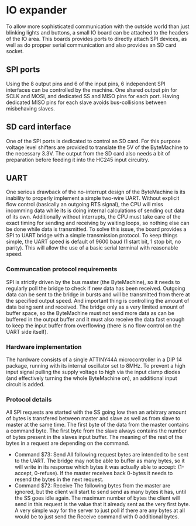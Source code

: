 # IO expander

To allow more sophisticated communication with the outside world than just blinking lights and buttons, 
a small IO board can be attached to the headers of the IO area. This boards provides ports to directly
attach SPI devices, as well as do propper serial communication and also provides an SD card socket.

## SPI ports

Using the 8 output pins and 6 of the input pins, 6 independent SPI interfaces can be controlled by the 
machine. One shared output pin for SCLK and MOSI, and dedicated SS and MISO pins for each port.
Having dedicated MISO pins for each slave avoids bus-collisions between misbehaving slaves. 

## SD card interface

One of the SPI ports is dedicated to control an SD card. For this purpose voltage level shifters are
provided to translate the 5V of the ByteMachine to the necessary 3.3V.
The output from the SD card also needs a bit of preparation before feeding it into 
the HC245 input circuitry.

## UART

One serious drawback of the no-interrupt design of the ByteMachine is its inability
to properly implement a simple two-wire UART. Without explicit flow control (basically
an outgoing RTS signal), the CPU will miss incomming data while its is doing
internal calculations of sending out data of its own. 
Additionally without interrupts, the CPU must take care of the exact timing for
sending and receiving by waiting loops, so nothing else can be done while
data is transmitted.
To solve this issue, the board provides a SPI to UART bridge with a simple 
transmission protocol. To keep things simple, the UART speed is default of
9600 baud (1 start bit, 1 stop bit, no parity). This will allow the use of a basic 
serial terminal with reasonable speed.

### Communcation protocol requirements

SPI is strictly driven by the bus master (the ByteMachine), so it needs to regularly
poll the bridge to check if new data has been received.
Outgoing data can be sent to the bridge in bursts and will be transmitted from there
at the specified output speed.
And important thing is controlling the amount of data being sent and received. The bridge only
as a very limited amount of buffer space, so the ByteMachine must not send more data as can be
buffered in the output buffer and it must also receive the data fast enough to keep the
input buffer from overflowing (there is no flow control on the UART side itself).


### Hardware implementation

The hardware consists of a single ATTINY44A microcontroller in a DIP 14 package, 
running with its internal oscillator set to 8MHz. 
To prevent a high input signal pulling the supply voltage to high via the
input clamp diodes (and effectively turning the whole ByteMachine on), 
an additional input circuit is added.
 

### Protocol details

All SPI requests are started with the SS going low then an arbitrary amount
of bytes is transfered between master and slave as well as from slave to master
at the same time. 
The first byte of the data from the master contains a command byte.
The first byte from the slave always contains the number of bytes present
in the slaves input buffer. 
The meaning of the rest of the bytes in a request are depending on the command.
* Command $73: Send
   All following request bytes are intended to be sent to the UART. The bridge may not be able
   to buffer as many bytes, so it will write in its response which bytes it was actually able
   to accept: (1-accept, 0-refuse). If the master receives back 0-bytes it needs to resend
   the bytes in the next request.
* Command $72: Receive
   The following bytes from the master are ignored, but the client will start to send 
   send as many bytes it has, until the SS goes idle again. The maximum number of bytes the client
   will send in this request is the value that it already sent as the very first byte. 
   A very simple way for the server to just poll if there are any bytes at all would be to 
   just send the Receive command with 0 additional bytes.

